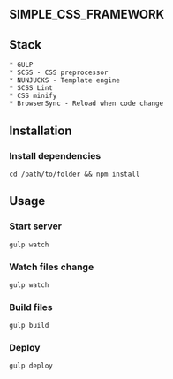 ## SIMPLE_CSS_FRAMEWORK

## Stack

```
* GULP
* SCSS - CSS preprocessor
* NUNJUCKS - Template engine
* SCSS Lint
* CSS minify
* BrowserSync - Reload when code change
```

## Installation

### Install dependencies
```
cd /path/to/folder && npm install
```

## Usage
### Start server
```
gulp watch
```

### Watch files change
```
gulp watch
```

### Build files
```
gulp build
```

### Deploy
```
gulp deploy
```
